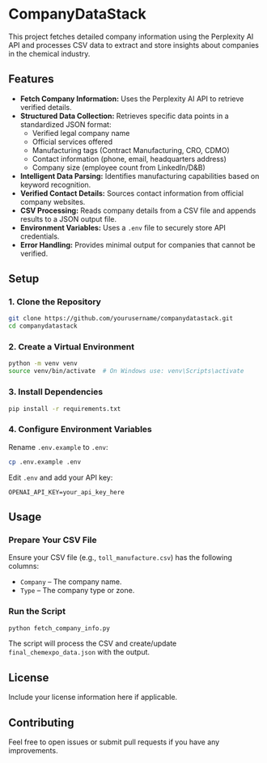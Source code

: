 # CompanyDataStack

This project fetches detailed company information using the Perplexity AI API and processes CSV data to extract and store insights about companies in the chemical industry.

## Features

- **Fetch Company Information:** Uses the Perplexity AI API to retrieve verified details.
- **Structured Data Collection:** Retrieves specific data points in a standardized JSON format:
  - Verified legal company name
  - Official services offered
  - Manufacturing tags (Contract Manufacturing, CRO, CDMO)
  - Contact information (phone, email, headquarters address)
  - Company size (employee count from LinkedIn/D&B)
- **Intelligent Data Parsing:** Identifies manufacturing capabilities based on keyword recognition.
- **Verified Contact Details:** Sources contact information from official company websites.
- **CSV Processing:** Reads company details from a CSV file and appends results to a JSON output file.
- **Environment Variables:** Uses a `.env` file to securely store API credentials.
- **Error Handling:** Provides minimal output for companies that cannot be verified.

## Setup

### 1. Clone the Repository

```bash
git clone https://github.com/yourusername/companydatastack.git
cd companydatastack
```

### 2. Create a Virtual Environment

```bash
python -m venv venv
source venv/bin/activate  # On Windows use: venv\Scripts\activate
```

### 3. Install Dependencies

```bash
pip install -r requirements.txt
```

### 4. Configure Environment Variables

Rename `.env.example` to `.env`:

```bash
cp .env.example .env
```

Edit `.env` and add your API key:

```
OPENAI_API_KEY=your_api_key_here
```

## Usage

### Prepare Your CSV File

Ensure your CSV file (e.g., `toll_manufacture.csv`) has the following columns:
* `Company` – The company name.
* `Type` – The company type or zone.

### Run the Script

```bash
python fetch_company_info.py
```

The script will process the CSV and create/update `final_chemexpo_data.json` with the output.

## License

Include your license information here if applicable.

## Contributing

Feel free to open issues or submit pull requests if you have any improvements.
